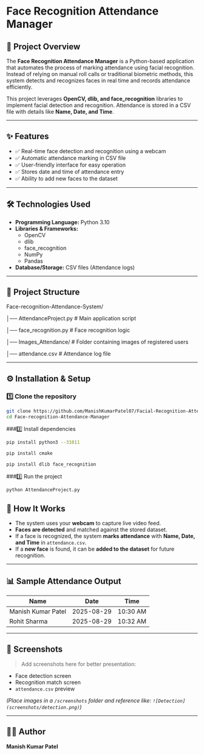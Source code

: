 # Face Recognition Attendance Manager  

## 📌 Project Overview  
The **Face Recognition Attendance Manager** is a Python-based application that automates the process of marking attendance using facial recognition. Instead of relying on manual roll calls or traditional biometric methods, this system detects and recognizes faces in real time and records attendance efficiently.  

This project leverages **OpenCV, dlib, and face_recognition** libraries to implement facial detection and recognition. Attendance is stored in a CSV file with details like **Name, Date, and Time**.  

---

## ✨ Features  
- ✅ Real-time face detection and recognition using a webcam  
- ✅ Automatic attendance marking in CSV file  
- ✅ User-friendly interface for easy operation  
- ✅ Stores date and time of attendance entry  
- ✅ Ability to add new faces to the dataset  

---

## 🛠️ Technologies Used  
- **Programming Language:** Python 3.10  
- **Libraries & Frameworks:**  
  - OpenCV  
  - dlib  
  - face_recognition  
  - NumPy  
  - Pandas  
- **Database/Storage:** CSV files (Attendance logs)  

---

## 📂 Project Structure  
Face-recognition-Attendance-System/

│── AttendanceProject.py       # Main application script

│── face_recognition.py        # Face recognition logic

│── Images_Attendance/         # Folder containing images of registered users

│── attendance.csv             # Attendance log file



---

## ⚙️ Installation & Setup  

### 1️⃣ Clone the repository  
```bash
git clone https://github.com/ManishKumarPatel07/Facial-Recognition-Attendance-Manager.git
cd Face-recognition-Attendance-Manager
```
###2️⃣ Install dependencies
```bash
pip install python3 --31011

pip install cmake

pip install dlib face_recognition
```

###3️⃣ Run the project
```bash
python AttendanceProject.py
```

## 🚀 How It Works

- The system uses your **webcam** to capture live video feed.  
- **Faces are detected** and matched against the stored dataset.  
- If a face is recognized, the system **marks attendance** with **Name, Date, and Time** in `attendance.csv`.  
- If a **new face** is found, it can be **added to the dataset** for future recognition.

---

## 📊 Sample Attendance Output

| Name                 | Date       | Time      |
|----------------------|------------|-----------|
| Manish Kumar Patel   | 2025-08-29 | 10:30 AM  |
| Rohit Sharma         | 2025-08-29 | 10:32 AM  |

---

## 📸 Screenshots

> Add screenshots here for better presentation:
- Face detection screen  
- Recognition match screen  
- `attendance.csv` preview

*(Place images in a `/screenshots` folder and reference like: `![Detection](screenshots/detection.png)`)*

---


## 👨‍💻 Author

**Manish Kumar Patel**

